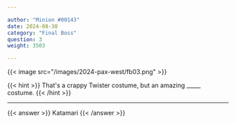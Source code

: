```yaml
---

author: "Minion #00143"
date: 2024-08-30
category: "Final Boss"
question: 3
weight: 3503

---
```


{{< image src="/images/2024-pax-west/fb03.png" >}}

{{< hint >}} That's a crappy Twister costume, but an amazing _____ costume. {{< /hint >}}

---

{{< answer >}} Katamari {{< /answer >}}

